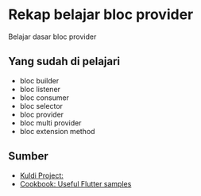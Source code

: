 # Rekap belajar bloc provider

Belajar dasar bloc provider
## Yang sudah di pelajari
- bloc builder
- bloc listener
- bloc consumer
- bloc selector
- bloc provider
- bloc multi provider
- bloc extension method

## Sumber
- [Kuldi Project:](https://docs.flutter.dev/get-started/codelab)
- [Cookbook: Useful Flutter samples](https://docs.flutter.dev/cookbook)
